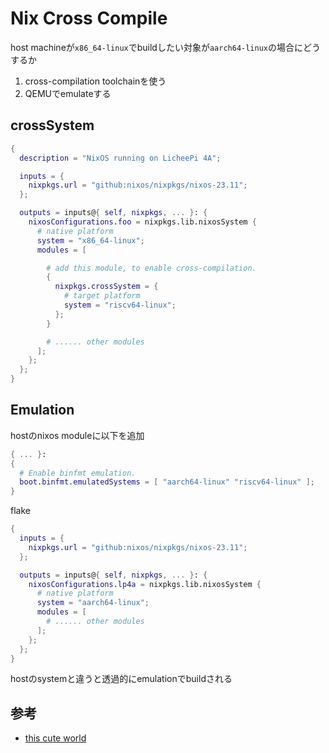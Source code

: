 # Nix Cross Compile

host machineが`x86_64-linux`でbuildしたい対象が`aarch64-linux`の場合にどうするか

1. cross-compilation toolchainを使う
2. QEMUでemulateする

## crossSystem

```nix
{
  description = "NixOS running on LicheePi 4A";

  inputs = {
    nixpkgs.url = "github:nixos/nixpkgs/nixos-23.11";
  };

  outputs = inputs@{ self, nixpkgs, ... }: {
    nixosConfigurations.foo = nixpkgs.lib.nixosSystem {
      # native platform
      system = "x86_64-linux";
      modules = [

        # add this module, to enable cross-compilation.
        {
          nixpkgs.crossSystem = {
            # target platform
            system = "riscv64-linux";
          };
        }

        # ...... other modules
      ];
    };
  };
}
```

## Emulation

hostのnixos moduleに以下を追加
```nix
{ ... }:
{
  # Enable binfmt emulation.
  boot.binfmt.emulatedSystems = [ "aarch64-linux" "riscv64-linux" ];
}
```
flake

```nix
{
  inputs = {
    nixpkgs.url = "github:nixos/nixpkgs/nixos-23.11";
  };

  outputs = inputs@{ self, nixpkgs, ... }: {
    nixosConfigurations.lp4a = nixpkgs.lib.nixosSystem {
      # native platform
      system = "aarch64-linux";
      modules = [
        # ...... other modules
      ];
    };
  };
}
```

hostのsystemと違うと透過的にemulationでbuildされる

## 参考

* [this cute world](https://nixos-and-flakes.thiscute.world/development/cross-platform-compilation)
